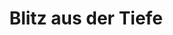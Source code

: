 ---
layout: home
title: Blitz aus der Tiefe
category: action
cooldown: [ 1, d ]
range: 40
aoe: radius
hitbonus:
savereq: [ dex, 19 ]
damage:
  - [ 8d8, lightning ]
effects:
  - [ paralysed, 2r ]

---